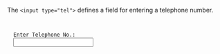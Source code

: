 The `<input type="tel">` defines
a field for entering a telephone
number.

<codeblock language="html" type="lesson">
<code>
<form>
  <label for="contact">Enter Telephone No.:</label>
  <input id="contact" type="tel">
</form>
</code>
</codeblock>
